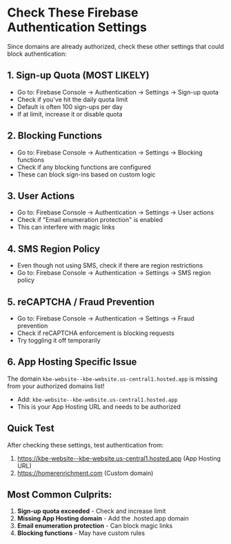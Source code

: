 # Check These Firebase Authentication Settings

Since domains are already authorized, check these other settings that could block authentication:

## 1. **Sign-up Quota** (MOST LIKELY)
- Go to: Firebase Console → Authentication → Settings → Sign-up quota
- Check if you've hit the daily quota limit
- Default is often 100 sign-ups per day
- If at limit, increase it or disable quota

## 2. **Blocking Functions**
- Go to: Firebase Console → Authentication → Settings → Blocking functions
- Check if any blocking functions are configured
- These can block sign-ins based on custom logic

## 3. **User Actions**
- Go to: Firebase Console → Authentication → Settings → User actions
- Check if "Email enumeration protection" is enabled
- This can interfere with magic links

## 4. **SMS Region Policy**
- Even though not using SMS, check if there are region restrictions
- Go to: Firebase Console → Authentication → Settings → SMS region policy

## 5. **reCAPTCHA / Fraud Prevention**
- Go to: Firebase Console → Authentication → Settings → Fraud prevention
- Check if reCAPTCHA enforcement is blocking requests
- Try toggling it off temporarily

## 6. **App Hosting Specific Issue**
The domain `kbe-website--kbe-website.us-central1.hosted.app` is missing from your authorized domains list!
- Add: `kbe-website--kbe-website.us-central1.hosted.app`
- This is your App Hosting URL and needs to be authorized

## Quick Test
After checking these settings, test authentication from:
1. https://kbe-website--kbe-website.us-central1.hosted.app (App Hosting URL)
2. https://homerenrichment.com (Custom domain)

## Most Common Culprits:
1. **Sign-up quota exceeded** - Check and increase limit
2. **Missing App Hosting domain** - Add the .hosted.app domain
3. **Email enumeration protection** - Can block magic links
4. **Blocking functions** - May have custom rules